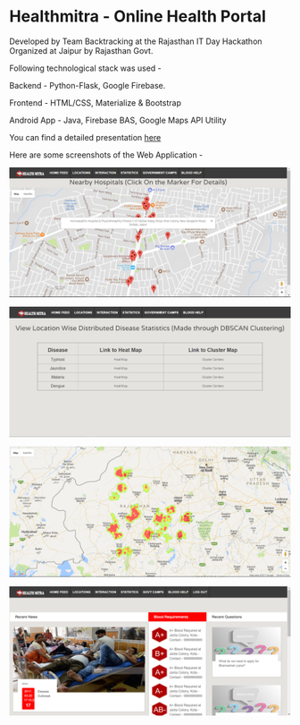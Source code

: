 # Healthmitra - Online Health Portal

Developed by Team Backtracking at the Rajasthan IT Day Hackathon Organized at Jaipur by Rajasthan Govt.

Following technological stack was used -

Backend - Python-Flask, Google Firebase.

Frontend - HTML/CSS, Materialize & Bootstrap

Android App - Java, Firebase BAS, Google Maps API Utility

You can find a detailed presentation <a href="http://bit.ly/rajasthanhackathon">here</a>

Here are some screenshots of the Web Application -

![alt tag](https://github.com/bewithgaurav/healthmitra/blob/master/screenshot2.PNG)

![alt tag](https://github.com/bewithgaurav/healthmitra/blob/master/screenshot3.PNG)

![alt tag](https://github.com/bewithgaurav/healthmitra/blob/master/screenshot4.PNG)

![alt tag](https://github.com/bewithgaurav/healthmitra/blob/master/screenshot1.PNG)

